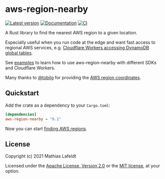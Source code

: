 # aws-region-nearby

[![Latest version](https://img.shields.io/crates/v/aws-region-nearby.svg)](https://crates.io/crates/aws-region-nearby)
[![Documentation](https://docs.rs/aws-region-nearby/badge.svg)](https://docs.rs/aws-region-nearby)
[![CI](https://github.com/mlafeldt/aws-region-nearby/workflows/Rust/badge.svg)](https://github.com/mlafeldt/aws-region-nearby/actions)

A Rust library to find the nearest AWS region to a given location.

Especially useful when you run code at the edge and want fast access to regional AWS services, e.g. [Cloudflare Workers accessing DynamoDB global tables](https://noserve.rs/aws-region-nearby/).

See [examples](examples) to learn how to use aws-region-nearby with different SDKs and Cloudflare Workers.

Many thanks to [@tobilg](https://gist.github.com/tobilg) for providing the [AWS region coordinates](src/lib.rs).

## Quickstart

Add the crate as a dependency to your `Cargo.toml`:

```toml
[dependencies]
aws-region-nearby = "0.1"
```

Now you can start [finding AWS regions](https://docs.rs/aws-region-nearby).

## License

Copyright (c) 2021 Mathias Lafeldt

Licensed under the [Apache License, Version 2.0](LICENSE-APACHE) or the [MIT license](LICENSE-MIT), at your option.
